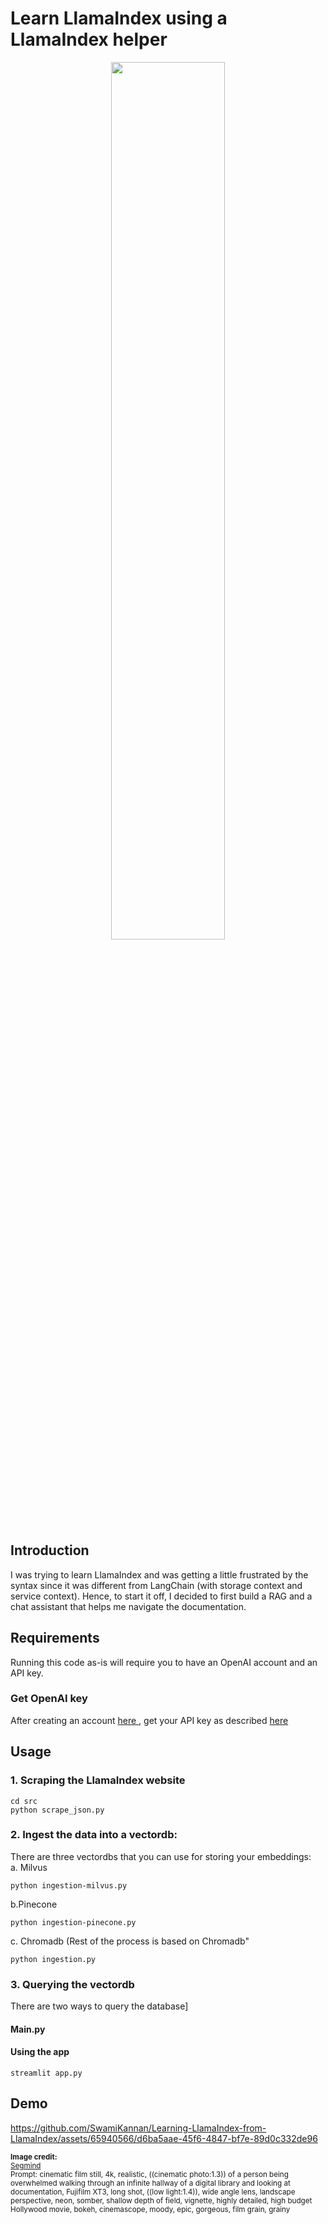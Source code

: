# Learn LlamaIndex using a LlamaIndex helper
<p align="center">
  <img src = "https://github.com/SwamiKannan/Learning-LlamaIndex-from-LlamaIndex/blob/main/images/image%203.jpg", width = 60%>
</p>

## Introduction

I was trying to learn LlamaIndex and was getting a little frustrated by the syntax since it was different from LangChain (with storage context and service context). Hence, to start it off, I decided to first build a RAG and a chat assistant that helps me navigate the documentation.

## Requirements
Running this code as-is will require you to have an OpenAI account and an API key.
### Get OpenAI key
After creating an account <a href="https://platform.openai.com/signup/"> here </a>, get your API key as described <a href="https://help.openai.com/en/articles/4936850-where-do-i-find-my-api-key"> here </a>



## Usage
### 1. Scraping the LlamaIndex website
```
cd src
python scrape_json.py
```

### 2. Ingest the data into a vectordb:
There are three vectordbs that you can use for storing your embeddings:<br>
a. Milvus
```
python ingestion-milvus.py
```
b.Pinecone
```
python ingestion-pinecone.py
```
c. Chromadb (Rest of the process is based on Chromadb"
```
python ingestion.py
```
### 3. Querying the vectordb
There are two ways to query the database]
#### Main.py


#### Using the app
```
streamlit app.py
```
## Demo
<p align = "center">
  
https://github.com/SwamiKannan/Learning-LlamaIndex-from-LlamaIndex/assets/65940566/d6ba5aae-45f6-4847-bf7e-89d0c332de96

</p>

<sub>
<b>Image credit:</b> <br/> <a href="https://www.segmind.com/models/sdxl1.0-txt2img"> Segmind </a><br>
Prompt: cinematic film still, 4k, realistic, ((cinematic photo:1.3)) of a person being overwhelmed walking through an infinite hallway of a digital library and looking at documentation, Fujifilm XT3, long shot, ((low light:1.4)), wide angle lens, landscape perspective, neon, somber, shallow depth of field, vignette, highly detailed, high budget Hollywood movie, bokeh, cinemascope, moody, epic, gorgeous, film grain, grainy
